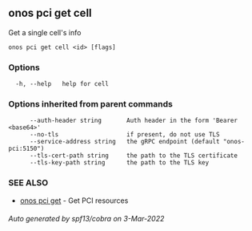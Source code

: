## onos pci get cell

Get a single cell's info

```
onos pci get cell <id> [flags]
```

### Options

```
  -h, --help   help for cell
```

### Options inherited from parent commands

```
      --auth-header string       Auth header in the form 'Bearer <base64>'
      --no-tls                   if present, do not use TLS
      --service-address string   the gRPC endpoint (default "onos-pci:5150")
      --tls-cert-path string     the path to the TLS certificate
      --tls-key-path string      the path to the TLS key
```

### SEE ALSO

* [onos pci get](onos_pci_get.md)	 - Get PCI resources

###### Auto generated by spf13/cobra on 3-Mar-2022
